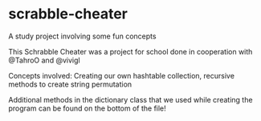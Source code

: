 # scrabble-cheater
A study project involving some fun concepts

This Schrabble Cheater was a project for school done in cooperation with @TahroO and @vivigl

Concepts involved: Creating our own hashtable collection, recursive methods to create string permutation

Additional methods in the dictionary class that we used while creating the program can be found on the bottom of the file!

